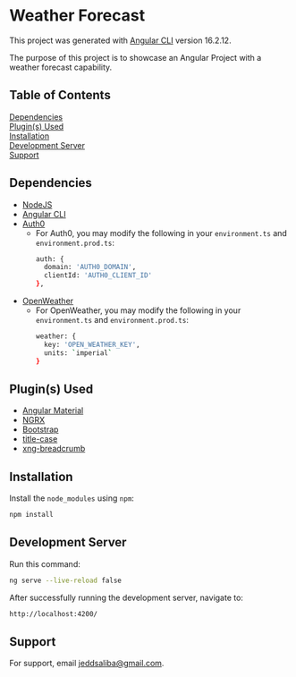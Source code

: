 # Weather Forecast

This project was generated with [Angular CLI](https://github.com/angular/angular-cli) version 16.2.12.

The purpose of this project is to showcase an Angular Project with a weather forecast capability.

## Table of Contents
[Dependencies](#dependencies)<br/>
[Plugin(s) Used](#plugins-used)<br/>
[Installation](#installation)<br/>
[Development Server](#development-server)<br/>
[Support](#support)

<a name="installation"></a>
## Dependencies
- [NodeJS](https://nodejs.org)
- [Angular CLI](https://angular.io)
- [Auth0](https://auth0.com)
  - For Auth0, you may modify the following in your `environment.ts` and `environment.prod.ts`:
    ```bash
    auth: {
      domain: 'AUTH0_DOMAIN',
      clientId: 'AUTH0_CLIENT_ID'
    },
    ```
- [OpenWeather](https://openweathermap.org)
  - For OpenWeather, you may modify the following in your `environment.ts` and `environment.prod.ts`:
    ```bash
    weather: {
      key: 'OPEN_WEATHER_KEY',
      units: `imperial`
    }
    ```

<a name="plugins-used"></a>
## Plugin(s) Used
- [Angular Material](https://material.angular.io)
- [NGRX](https://ngrx.io)
- [Bootstrap](https://getbootstrap.com)
- [title-case](https://www.npmjs.com/package/title-case)
- [xng-breadcrumb](https://www.npmjs.com/package/xng-breadcrumb)

<a name="installation"></a>
## Installation
Install the `node_modules` using `npm`:

```bash
npm install
```

<a name="development-server"></a>
## Development Server
Run this command:

```bash
ng serve --live-reload false
```

After successfully running the development server, navigate to:

```bash
http://localhost:4200/
```

<a name="support"></a>
## Support
For support, email jeddsaliba@gmail.com.
